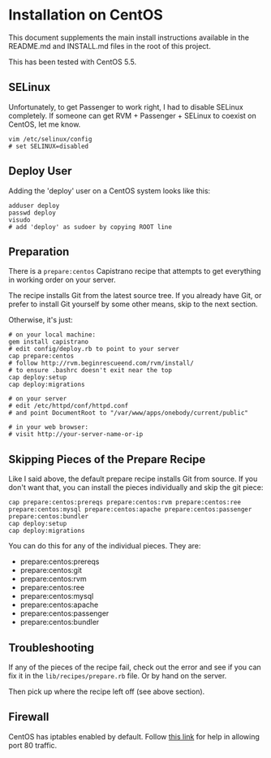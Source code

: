 # Installation on CentOS #

This document supplements the main install instructions available in the README.md and INSTALL.md files in the root of this project.

This has been tested with CentOS 5.5.


## SELinux ##

Unfortunately, to get Passenger to work right, I had to disable SELinux completely. If someone can get RVM + Passenger + SELinux to coexist on CentOS, let me know.

    vim /etc/selinux/config
    # set SELINUX=disabled


## Deploy User ##

Adding the 'deploy' user on a CentOS system looks like this:

    adduser deploy
    passwd deploy
    visudo
    # add 'deploy' as sudoer by copying ROOT line


## Preparation ##

There is a `prepare:centos` Capistrano recipe that attempts to get everything in working order on your server.

The recipe installs Git from the latest source tree. If you already have Git, or prefer to install Git yourself by some other means, skip to the next section.

Otherwise, it's just:

    # on your local machine:
    gem install capistrano
    # edit config/deploy.rb to point to your server
    cap prepare:centos
    # follow http://rvm.beginrescueend.com/rvm/install/
    # to ensure .bashrc doesn't exit near the top
    cap deploy:setup
    cap deploy:migrations

    # on your server
    # edit /etc/httpd/conf/httpd.conf
    # and point DocumentRoot to "/var/www/apps/onebody/current/public"

    # in your web browser:
    # visit http://your-server-name-or-ip


## Skipping Pieces of the Prepare Recipe ##

Like I said above, the default prepare recipe installs Git from source. If you don't want that, you can install the pieces individually and skip the git piece:

    cap prepare:centos:prereqs prepare:centos:rvm prepare:centos:ree prepare:centos:mysql prepare:centos:apache prepare:centos:passenger prepare:centos:bundler
    cap deploy:setup
    cap deploy:migrations

You can do this for any of the individual pieces. They are:

* prepare:centos:prereqs
* prepare:centos:git
* prepare:centos:rvm
* prepare:centos:ree
* prepare:centos:mysql
* prepare:centos:apache
* prepare:centos:passenger
* prepare:centos:bundler


## Troubleshooting ##

If any of the pieces of the recipe fail, check out the error and see if you can fix it in the `lib/recipes/prepare.rb` file. Or by hand on the server.

Then pick up where the recipe left off (see above section).


## Firewall ##

CentOS has iptables enabled by default. Follow [this link](http://www.cyberciti.biz/faq/howto-rhel-linux-open-port-using-iptables/) for help in allowing port 80 traffic.
